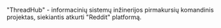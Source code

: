 "ThreadHub" - informacinių sistemų inžinerijos pirmakursių komandinis projektas, siekiantis atkurti "Reddit" platformą.
